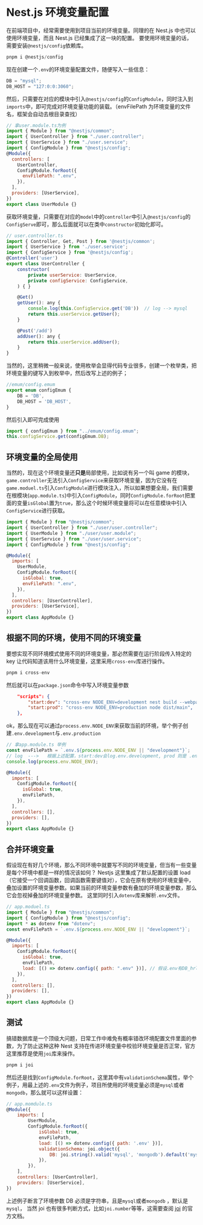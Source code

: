 # Nest.js 环境变量配置

在前端项目中，经常需要使用到项目当前的环境变量。同理的在 Nest.js 中也可以使用环境变量，而且 Nest.js 已经集成了这一块的配置。 要使用环境变量的话，需要安装`@nestjs/config`依赖库。

```js
pnpm i @nestjs/config
```

现在创建一个`.env`的环境变量配置文件，随便写入一些信息：

```js
DB = "mysql";
DB_HOST = "127:0:0:3060";
```

然后，只需要在对应的模块中引入`@nestjs/config`的`ConfigModule`，同时注入到`imports`中，即可完成对环境变量功能的装载。（envFilePath 为环境变量的文件名，框架会自动去根目录查找）

```js
// 拿user.module.ts为例
import { Module } from "@nestjs/common";
import { UserController } from "./user.controller";
import { UserService } from "./user.service";
import { ConfigModule } from "@nestjs/config";
@Module({
  controllers: [
    UserController,
    ConfigModule.forRoot({
      envFilePath: ".env",
    }),
  ],
  providers: [UserService],
})
export class UserModule {}
```

获取环境变量，只需要在对应的`model`中的`controller`中引入`@nestjs/config`的`ConfigServe`即可，那么后面就可以在类中`constructor`初始化即可。

```js {9,14}
// user.controller.ts
import { Controller, Get, Post } from '@nestjs/common';
import { UserService } from './user.service';
import { ConfigService } from '@nestjs/config';
@Controller('user')
export class UserController {
    constructor(
        private userService: UserService,
        private configService: ConfigService,
    ) { }

    @Get()
    getUser(): any {
        console.log(this.ConfigService.get('DB'))  // log --> mysql
        return this.userService.getUser();
    }

    @Post('/add')
    addUser(): any {
        return this.userService.addUser();
    }
}
```

当然的，这里稍微一般来说，使用枚举会显得代码专业很多，创建一个枚举类，把环境变量的键写入到枚举中，然后改写上述的例子；

```js
//emum/config.emum
export enum configEmum {
    DB = 'DB',
    DB_HOST = 'DB_HOST',
}
```

然后引入即可完成使用

```js
import { configEmum } from "../emum/config.emum";
this.configService.get(configEmum.DB);
```

## 环境变量的全局使用

当然的，现在这个环境变量还**只是**局部使用，比如说有另一个叫 game 的模块，`game.controller`无法引入`ConfigService`来获取环境变量，因为它没有在`game.moduel.ts`引入`ConfigModule`进行模块注入，所以如果想要全局，我们需要在根模块(`app.module.ts`)中引入`ConfigModule`，同时`ConfigModule.forRoot`把里面的变量`isGlobal`置为`true`，那么这个时候环境变量将可以在任意模块中引入`ConfigService`进行获取。

```js {10}
import { Module } from "@nestjs/common";
import { UserController } from "./user/user.controller";
import { UserModule } from "./user/user.module";
import { UserService } from "./user/user.service";
import { ConfigModule } from "@nestjs/config";

@Module({
  imports: [
    UserModule,
    ConfigModule.forRoot({
      isGlobal: true,
      envFilePath: ".env",
    }),
  ],
  controllers: [UserController],
  providers: [UserService],
})
export class AppModule {}
```

## 根据不同的环境，使用不同的环境变量

要想实现不同环境模式使用不同的环境变量，那必然需要在运行阶段传入特定的 key 让代码知道该用什么环境变量，这里采用`cross-env`库进行操作。

```js
pnpm i cross-env
```

然后就可以在`package.json`命令中写入环境变量参数

```json
    "scripts": {
        "start:dev": "cross-env NODE_ENV=development nest build --webpack --webpackPath webpack-hmr.config.js --watch",
        "start:prod": "cross-env NODE_ENV=production node dist/main",
    },
```

ok，那么现在可以通过`process.env.NODE_ENV`来获取当前的环境，举个例子创建`.env.development`与`.env.production`

```js {2,4}
// 拿app.module.ts 举例
const envFilePath = `.env.${process.env.NODE_ENV || "development"}`;
// log  --->   根据上述配置，start:dev会log.env.development, prod 则是 .env.production
console.log(process.env.NODE_ENV);

@Module({
  imports: [
    ConfigModule.forRoot({
      isGlobal: true,
      envFilePath,
    }),
  ],
  controllers: [],
  providers: [],
})
export class AppModule {}
```

## 合并环境变量

假设现在有好几个环境，那么不同环境中就要写不同的环境变量，但当有一些变量是每个环境中都是一样的情况该如何？ Nestjs 这里集成了默认配置的设置 load（它接受一个回调函数，回调函数需要键值对），它会在原有使用的环境变量中，叠加设置的环境变量参数。如果当前的环境变量参数有叠加的环境变量参数，那么它会忽视掉叠加的环境变量参数。 这里同时引入`dotenv`库来解析`.env`文件。

```js {4, 11}
// app.moduel.ts
import { Module } from "@nestjs/common";
import { ConfigModule } from "@nestjs/config";
import * as dotenv from "dotenv";
const envFilePath = `.env.${process.env.NODE_ENV || "development"}`;

@Module({
  imports: [
    ConfigModule.forRoot({
      isGlobal: true,
      envFilePath,
      load: [() => dotenv.config({ path: ".env" })], // 假设.env有DB_hrl ,其他环境变量文件没有，那么它就会叠加到当前环境变量。反之则忽略。
    }),
  ],
  controllers: [],
  providers: [],
})
export class AppModule {}
```

## 测试

搞错数据库是一个顶级大问题，日常工作中难免有概率错改环境配置文件里面的参数，为了防止这种这种 Nest 支持在传进环境变量中校验环境变量是否正常，官方这里推荐是使用`joi`库来操作。

```js
pnpm i joi
```

然后还是找到`ConfigModule.forRoot`，这里其中有`validationSchema`属性，举个例子，用最上述的`.env`文件为例子，项目所使用的环境变量必须是`mysql`或者`mongodb`，那么就可以这样设置：

```js
// app.momdule.ts
@Module({
    imports: [
        UserModule,
        ConfigModule.forRoot({
            isGlobal: true,
            envFilePath,
            load: [() => dotenv.config({ path: '.env' })],
            validationSchema: joi.object({
                DB: joi.string().valid('mysql', 'mongodb').default('mysql'),
            }),
        }),
    ],
    controllers: [UserController],
    providers: [UserService],
})

```

上述例子断言了环境参数 DB 必须是字符串，且是`mysql`或者`mongodb` ，默认是`mysql`， 当然 joi 也有很多判断方式，比如`joi.number`等等，这需要查阅 [joi](https://joi.dev/api/?v=17.9.1) 的官方文档。
